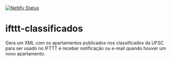[![Netlify Status](https://api.netlify.com/api/v1/badges/1e32e2c4-18d6-4327-a579-a2018500ab4f/deploy-status)](https://app.netlify.com/sites/ifttt-classificados/deploys)

# ifttt-classificados

Gera um XML com os apartamentos publicados nos classificados da UFSC para ser usado no IFTTT e receber notificação ou e-mail quando houver um novo apartamento.
